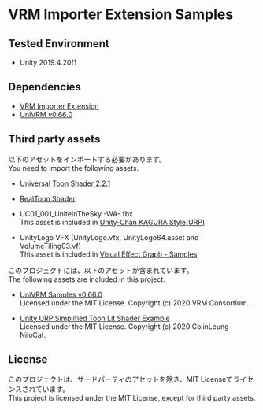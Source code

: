 # VRM Importer Extension Samples

## Tested Environment
- Unity 2019.4.20f1

## Dependencies
- [VRM Importer Extension](https://github.com/sotanmochi/VRMImporterExtension-URP/tree/main/VRM.Extension.Importer)
- [UniVRM v0.66.0](https://github.com/vrm-c/UniVRM/releases/tag/v0.66.0)  

## Third party assets
以下のアセットをインポートする必要があります。  
You need to import the following assets.

- [Universal Toon Shader 2.2.1](https://github.com/unity3d-jp/UnityChanToonShaderVer2_Project/releases/tag/urp-2.2.1)

- [RealToon Shader](https://assetstore.unity.com/packages/vfx/shaders/realtoon-65518)

- UC01_001_UniteInTheSky -WA-.fbx  
  This asset is included in [Unity-Chan KAGURA Style(URP)](https://unity-chan.com/download/releaseNote.php?id=kagura)

- UnityLogo VFX (UnityLogo.vfx, UnityLogo64.asset and VolumeTiling03.vf)  
  This asset is included in [Visual Effect Graph - Samples](https://github.com/Unity-Technologies/VisualEffectGraph-Samples/tree/master/Assets/Samples/UnityLogo)

このプロジェクトには、以下のアセットが含まれています。  
The following assets are included in this project.

- [UniVRM Samples v0.66.0](https://github.com/vrm-c/UniVRM/releases/tag/v0.66.0)  
  Licensed under the MIT License. Copyright (c) 2020 VRM Consortium.

- [Unity URP Simplified Toon Lit Shader Example](https://github.com/ColinLeung-NiloCat/UnityURPToonLitShaderExample)  
  Licensed under the MIT License. Copyright (c) 2020 ColinLeung-NiloCat.

## License
このプロジェクトは、サードパーティのアセットを除き、MIT Licenseでライセンスされています。  
This project is licensed under the MIT License, except for third party assets.
